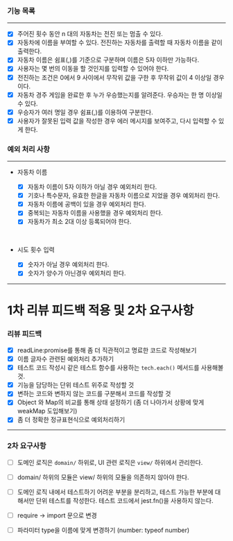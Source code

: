 ### 기능 목록

---

- [x] 주어진 횟수 동안 n 대의 자동차는 전진 또는 멈출 수 있다.
- [x] 자동차에 이름을 부여할 수 있다. 전진하는 자동차를 출력할 때 자동차 이름을 같이 출력한다.
- [x] 자동차 이름은 쉼표(,)를 기준으로 구분하며 이름은 5자 이하만 가능하다.
- [x] 사용자는 몇 번의 이동을 할 것인지를 입력할 수 있어야 한다.
- [x] 전진하는 조건은 0에서 9 사이에서 무작위 값을 구한 후 무작위 값이 4 이상일 경우이다.
- [x] 자동차 경주 게임을 완료한 후 누가 우승했는지를 알려준다. 우승자는 한 명 이상일 수 있다.
- [x] 우승자가 여러 명일 경우 쉼표(,)를 이용하여 구분한다.
- [x] 사용자가 잘못된 입력 값을 작성한 경우 에러 메시지를 보여주고, 다시 입력할 수 있게 한다.

### 예외 처리 사항

---

- 자동차 이름

  - [x] 자동차 이름이 5자 이하가 아닐 경우 예외처리 한다.
  - [x] 기호나 특수문자, 유효한 한글을 자동차 이름으로 지었을 경우 예외처리 한다.
  - [x] 자동차 이름에 공백이 있을 경우 예외처리 한다.
  - [x] 중복되는 자동차 이름을 사용했을 경우 예외처리 한다.
  - [x] 자동차가 최소 2대 이상 등록되어야 한다.

<br>

- 시도 횟수 입력

  - [x] 숫자가 아닐 경우 예외처리 한다.
  - [x] 숫자가 양수가 아닌경우 예외처리 한다.

---

# 1차 리뷰 피드백 적용 및 2차 요구사항

### 리뷰 피드백

- [x] readLine:promise를 통해 좀 더 직관적이고 명료한 코드로 작성해보기
- [x] 이름 글자수 관련된 예외처리 추가하기
- [x] 테스트 코드 작성시 같은 테스트 함수를 사용하는 `tech.each()` 메서드를 사용해볼 것.
- [x] 기능을 담당하는 단위 테스트 위주로 작성할 것
- [x] 변하는 코드와 변하지 않는 코드를 구분해서 코드를 작성할 것
- [x] Object 와 Map의 비교를 통해 상태 설정하기 (좀 더 나아가서 상황에 맞게 weakMap 도입해보기)
- [x] 좀 더 정확한 정규표현식으로 예외처리하기

---

### 2차 요구사항

- [ ] 도메인 로직은 `domain/` 하위로, UI 관련 로직은 `view/` 하위에서 관리한다.
- [ ] domain/ 하위의 모듈은 view/ 하위의 모듈을 의존하지 않아야 한다.
- [ ] 도메인 로직 내에서 테스트하기 어려운 부분을 분리하고, 테스트 가능한 부분에 대해서만 단위 테스트를 작성한다.
      테스트 코드에서 jest.fn()을 사용하지 않는다.

- [ ] require -> import 문으로 변경
- [ ] 파라미터 type을 이름에 맞게 변경하기 (number: typeof number)

